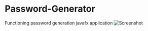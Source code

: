 # Password-Generator
Functioning password generation javafx application
![Screenshot](Project2.png)
